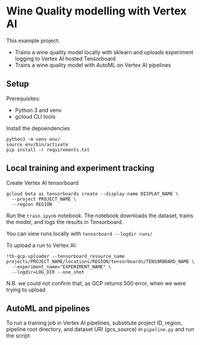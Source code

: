 # Wine Quality modelling with Vertex AI 

This example project:
* Trains a wine quality model locally with sklearn and uploads experiment logging to Vertex AI hosted Tensorboard
* Trains a wine quality model with AutoML on Vertex AI pipelines

## Setup 
Prerequisites:
* Python 3 and venv
* gcloud CLI tools

Install the depoendencies 
```
python3 -m venv env/
source env/bin/activate
pip install -r requirements.txt
```

## Local training and experiment tracking

Create Vertex AI tensorboard
```
gcloud beta ai tensorboards create --display-name DISPLAY_NAME \
  --project PROJECT_NAME \
  --region REGION 
```

Run the `train.ipynb` notebook. The notebook downloads the dataset, trains the model, and logs the results in Tensorboard.

You can view runs locally with `tensorboard --logdir runs/`

To upload a run to Vertex AI:
```
!tb-gcp-uploader --tensorboard_resource_name projects/PROJECT_NAME/locations/REGION/tensorboards/TENSORBOARD_NAME \
  --experiment_name="EXPERIMENT_NAME" \
  --logdir=LOG_DIR --one_shot
```

N.B. we could not confirm that, as GCP returns 500 error, when we were trying to upload

## AutoML and pipelines
To run a training job in Vertex AI pipelines, substitute project ID, region, pipeline root directory, and dataset URI (gcs_source) in `pipeline.py` and run the script